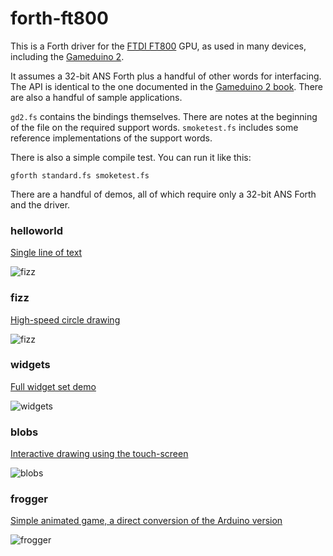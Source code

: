 # forth-ft800

This is a Forth driver for the
[FTDI FT800](http://www.ftdichip.com/Products/ICs/FT800.html) GPU, as
used in many devices, including the
[Gameduino 2](http://gameduino.com).

It assumes a 32-bit ANS Forth plus a handful of other words for interfacing.
The API is identical to the one documented in the
[Gameduino 2 book](http://excamera.com/files/gd2book_v0.pdf).
There are also a handful of sample applications.

`gd2.fs` contains the bindings themselves.
There are notes at the beginning of the file on the required support words.
`smoketest.fs` includes some reference implementations of the support words.

There is also a simple compile test.
You can run it like this:

    gforth standard.fs smoketest.fs

There are a handful of demos, all of which require only a 32-bit ANS Forth and the driver.

### helloworld

[Single line of text](demos/helloworld.fs)

![fizz](https://github.com/jamesbowman/gd2-book/blob/master/assets/helloworld.png)

### fizz

[High-speed circle drawing](demos/fizz.fs)

![fizz](https://github.com/jamesbowman/gd2-book/blob/master/assets/fizz-6.png)

### widgets

[Full widget set demo](demos/widgets.fs)

![widgets](https://github.com/jamesbowman/gd2-book/blob/master/assets/widgets3d.png)

### blobs

[Interactive drawing using the touch-screen](demos/blobs.fs)

![blobs](https://github.com/jamesbowman/gd2-book/blob/master/assets/blobs.png)

### frogger

[Simple animated game, a direct conversion of the Arduino version](demos/frogger.fs)

![frogger](https://github.com/jamesbowman/gd2-book/blob/master/assets/frogger.png)
